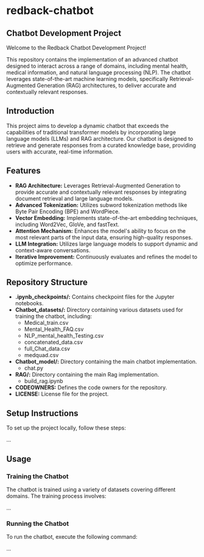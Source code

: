 # redback-chatbot

## Chatbot Development Project

Welcome to the Redback Chatbot Development Project!

This repository contains the implementation of an advanced chatbot designed to interact across a range of domains, including mental health, medical information, and natural language processing (NLP). The chatbot leverages state-of-the-art machine learning models, specifically Retrieval-Augmented Generation (RAG) architectures, to deliver accurate and contextually relevant responses.

## Introduction

This project aims to develop a dynamic chatbot that exceeds the capabilities of traditional transformer models by incorporating large language models (LLMs) and RAG architecture. Our chatbot is designed to retrieve and generate responses from a curated knowledge base, providing users with accurate, real-time information.

## Features

- **RAG Architecture:** Leverages Retrieval-Augmented Generation to provide accurate and contextually relevant responses by integrating document retrieval and large language models.
- **Advanced Tokenization:** Utilizes subword tokenization methods like Byte Pair Encoding (BPE) and WordPiece.
- **Vector Embedding:** Implements state-of-the-art embedding techniques, including Word2Vec, GloVe, and fastText.
- **Attention Mechanism:** Enhances the model's ability to focus on the most relevant parts of the input data, ensuring high-quality responses.
- **LLM Integration:** Utilizes large language models to support dynamic and context-aware conversations.
- **Iterative Improvement:** Continuously evaluates and refines the model to optimize performance.

## Repository Structure

- **.ipynb_checkpoints/:** Contains checkpoint files for the Jupyter notebooks.
- **Chatbot_datasets/:** Directory containing various datasets used for training the chatbot, including:
  - Medical_train.csv
  - Mental_Health_FAQ.csv
  - NLP_mental_health_Testing.csv
  - concatenated_data.csv
  - full_Chat_data.csv
  - medquad.csv
- **Chatbot_model/:** Directory containing the main chatbot implementation.
  - chat.py
- **RAG/:** Directory containing the main Rag implementation.
  - build_rag.ipynb
- **CODEOWNERS:** Defines the code owners for the repository.
- **LICENSE:** License file for the project.

## Setup Instructions

To set up the project locally, follow these steps:

...

## Usage

### Training the Chatbot

The chatbot is trained using a variety of datasets covering different domains. The training process involves:

...

### Running the Chatbot

To run the chatbot, execute the following command:

...